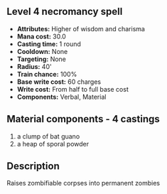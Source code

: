 ## Level 4 necromancy spell

- **Attributes:** Higher of wisdom and charisma
- **Mana cost:** 30.0
- **Casting time:** 1 round
- **Cooldown:** None
- **Targeting:** None
- **Radius:** 40'
- **Train chance:** 100%
- **Base write cost:** 60 charges
- **Write cost:** From half to full base cost
- **Components:** Verbal, Material

## Material components - 4 castings

1. a clump of bat guano
2. a heap of sporal powder

## Description

Raises zombifiable corpses into permanent zombies
